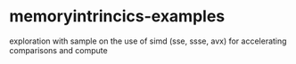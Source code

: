 # memoryintrincics-examples
exploration with sample on the use of simd (sse, ssse, avx) for accelerating comparisons and compute
